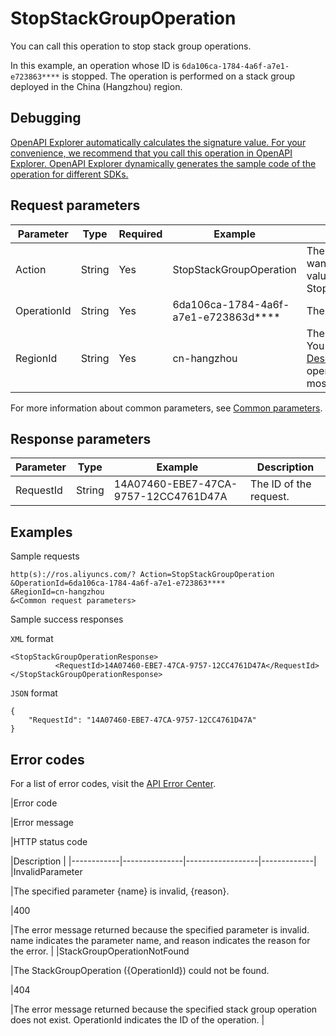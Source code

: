 # StopStackGroupOperation

You can call this operation to stop stack group operations.

In this example, an operation whose ID is `6da106ca-1784-4a6f-a7e1-e723863****` is stopped. The operation is performed on a stack group deployed in the China \(Hangzhou\) region.

## Debugging

[OpenAPI Explorer automatically calculates the signature value. For your convenience, we recommend that you call this operation in OpenAPI Explorer. OpenAPI Explorer dynamically generates the sample code of the operation for different SDKs.](https://api.aliyun.com/#product=ROS&api=StopStackGroupOperation&type=RPC&version=2019-09-10)

## Request parameters

|Parameter|Type|Required|Example|Description|
|---------|----|--------|-------|-----------|
|Action|String|Yes|StopStackGroupOperation|The operation that you want to perform. Set the value to StopStackGroupOperation. |
|OperationId|String|Yes|6da106ca-1784-4a6f-a7e1-e723863d\*\*\*\*|The ID of the operation. |
|RegionId|String|Yes|cn-hangzhou|The region ID of the stack. You can call the [DescribeRegions](~~131035~~) operation to query the most recent region list. |

For more information about common parameters, see [Common parameters](~~131957~~).

## Response parameters

|Parameter|Type|Example|Description|
|---------|----|-------|-----------|
|RequestId|String|14A07460-EBE7-47CA-9757-12CC4761D47A|The ID of the request. |

## Examples

Sample requests

```
http(s)://ros.aliyuncs.com/? Action=StopStackGroupOperation
&OperationId=6da106ca-1784-4a6f-a7e1-e723863****
&RegionId=cn-hangzhou
&<Common request parameters>
```

Sample success responses

`XML` format

```
<StopStackGroupOperationResponse>
		  <RequestId>14A07460-EBE7-47CA-9757-12CC4761D47A</RequestId>
</StopStackGroupOperationResponse>
```

`JSON` format

```
{
	"RequestId": "14A07460-EBE7-47CA-9757-12CC4761D47A"
}
```

## Error codes

For a list of error codes, visit the [API Error Center](https://error-center.alibabacloud.com/status/product/ROS).

|Error code

|Error message

|HTTP status code

|Description |
|------------|---------------|------------------|-------------|
|InvalidParameter

|The specified parameter \{name\} is invalid, \{reason\}.

|400

|The error message returned because the specified parameter is invalid. name indicates the parameter name, and reason indicates the reason for the error. |
|StackGroupOperationNotFound

|The StackGroupOperation \(\{OperationId\}\) could not be found.

|404

|The error message returned because the specified stack group operation does not exist. OperationId indicates the ID of the operation. |

